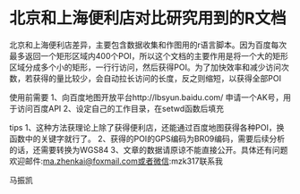 # 北京和上海便利店对比研究用到的R文档
北京和上海便利店差异，主要包含数据收集和作图用的r语言脚本。因为百度每次最多返回一个矩形区域内400个POI，所以这个文档的主要作用是将一个大的矩形区域分成多个小的矩形，一行行访问，然后获得POI。为了加快效率和减少访问次数，若获得的量比较少，会自动拉长访问的长度，反之则缩短，以获得全部POI

使用前需要
1、向百度地图开放平台http://lbsyun.baidu.com/ 申请一个AK号，用于访问百度API
2、设定自己的工作目录，在setwd函数后填充

tips
1、这种方法获理论上除了获得便利店，还能通过百度地图获得各种POI，换函数中的关键字就行了。
2、获得的POI的GPS编码为BR09编码，需要后续分析的话，还需要转换为WGS84
3、文章的数据请原谅不能直接公开。具体还有问题欢迎邮件:ma.zhenkai@foxmail.com或者微信:mzk317联系我

马振凯
